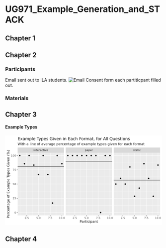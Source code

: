 # UG971_Example_Generation_and_STACK
## Chapter 1
## Chapter 2
### Participants
Email sent out to ILA students.
![Email](email.students.png)
Consent form each partiticpant filled out.

### Materials
## Chapter 3
#### Example Types
![Example_Types_Plot](Plots/example_types_plot.png)
## Chapter 4





